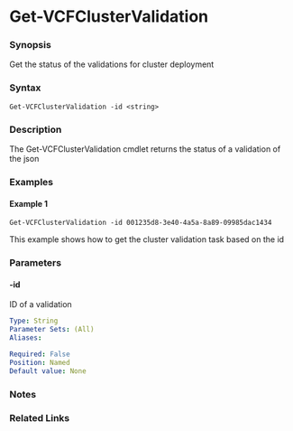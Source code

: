 # Get-VCFClusterValidation

### Synopsis
Get the status of the validations for cluster deployment

### Syntax
```
Get-VCFClusterValidation -id <string>
```

### Description
The Get-VCFClusterValidation cmdlet returns the status of a validation of the json

### Examples
#### Example 1
```
Get-VCFClusterValidation -id 001235d8-3e40-4a5a-8a89-09985dac1434
```
This example shows how to get the cluster validation task based on the id

### Parameters

#### -id
ID of a validation

```yaml
Type: String
Parameter Sets: (All)
Aliases:

Required: False
Position: Named
Default value: None
```

### Notes

### Related Links
